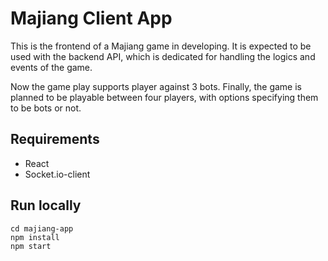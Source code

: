 # Majiang Client App

This is the frontend of a Majiang game in developing. It is expected to be used with the backend API, which is dedicated for handling the logics and events of the game.

Now the game play supports player against 3 bots. Finally, the game is planned to be playable between four players, with options specifying them to be bots or not.

## Requirements

- React
- Socket.io-client

## Run locally

```
cd majiang-app
npm install
npm start
```